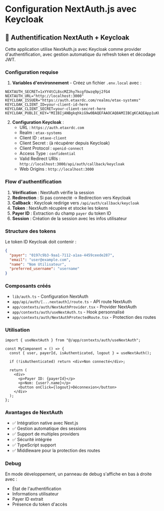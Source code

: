 # Configuration NextAuth.js avec Keycloak

## 🔐 Authentification NextAuth + Keycloak

Cette application utilise NextAuth.js avec Keycloak comme provider d'authentification, avec gestion automatique du refresh token et décodage JWT.

### Configuration requise

1. **Variables d'environnement** - Créez un fichier `.env.local` avec :

```env
NEXTAUTH_SECRET=1xYY4tCL8scMZJhy7kcgfUwzq9pj2fG4
NEXTAUTH_URL="http://localhost:3000"
KEYCLOAK_ISSUER="https://auth.etaxrdc.com/realms/etax-systems"
KEYCLOAK_CLIENT_ID=your-client-id-here
KEYCLOAK_CLIENT_SECRET=your-client-secret-here
KEYCLOAK_PUBLIC_KEY="MIIBIjANBgkqhkiG9w0BAQEFAAOCAQ8AMIIBCgKCAQEApp1uKU3a41jRXZmWyWRIIQrIzhBjQmtGSpbpzEpSzcIhwBA6pEQm2z1emr+ytaEvdPx3PxR3rlB59ieNKbeaeTmY1RIF5/0GVbowDBBGQDk3izM6ekPx9hPhnljvYLgiFchdjijb2ZThJmFh7Z3UB5CfCJ41TaoWd63kKLoHB30LHUliQw6yUiytIy/b3URDwBIZeIprkcyQTFXobOP3Kob8o8ti8ZJg/p5rCBb/RoF/HXiBch/CWGASq8e2/7sAzHnIeMzKtkJwnCfkiNBf6ykyW7i8EhM7dhb6MkKZKD0eOpYPiXPZyFWPBsTrCNcK57Ymb1XFckaryx+basnPvQIDAQAB"
```

2. **Configuration Keycloak** :
   - URL : `https://auth.etaxrdc.com`
   - Realm : `etax-systems`
   - Client ID : `etaxe-client`
   - Client Secret : (à récupérer depuis Keycloak)
   - Client Protocol : `openid-connect`
   - Access Type : `confidential`
   - Valid Redirect URIs : `http://localhost:3000/api/auth/callback/keycloak`
   - Web Origins : `http://localhost:3000`

### Flow d'authentification

1. **Vérification** : NextAuth vérifie la session
2. **Redirection** : Si pas connecté → Redirection vers Keycloak
3. **Callback** : Keycloak redirige vers `/api/auth/callback/keycloak`
4. **Token** : NextAuth récupère et stocke les tokens
5. **Payer ID** : Extraction du champ `payer` du token ID
6. **Session** : Création de la session avec les infos utilisateur

### Structure des tokens

Le token ID Keycloak doit contenir :
```json
{
  "payer": "0197c9b3-9aa1-7112-a1aa-4459ceede287",
  "email": "user@example.com",
  "name": "Nom Utilisateur",
  "preferred_username": "username"
}
```

### Composants créés

- `lib/auth.ts` - Configuration NextAuth
- `app/api/auth/[...nextauth]/route.ts` - API route NextAuth
- `app/contexts/auth/NextAuthProvider.tsx` - Provider NextAuth
- `app/contexts/auth/useNextAuth.ts` - Hook personnalisé
- `app/contexts/auth/NextAuthProtectedRoute.tsx` - Protection des routes

### Utilisation

```tsx
import { useNextAuth } from "@/app/contexts/auth/useNextAuth";

const MyComponent = () => {
  const { user, payerId, isAuthenticated, logout } = useNextAuth();
  
  if (!isAuthenticated) return <div>Non connecté</div>;
  
  return (
    <div>
      <p>Payer ID: {payerId}</p>
      <p>Nom: {user?.name}</p>
      <button onClick={logout}>Déconnexion</button>
    </div>
  );
};
```

### Avantages de NextAuth

- ✅ Intégration native avec Next.js
- ✅ Gestion automatique des sessions
- ✅ Support de multiples providers
- ✅ Sécurité intégrée
- ✅ TypeScript support
- ✅ Middleware pour la protection des routes

### Debug

En mode développement, un panneau de debug s'affiche en bas à droite avec :
- État de l'authentification
- Informations utilisateur
- Payer ID extrait
- Présence du token d'accès
